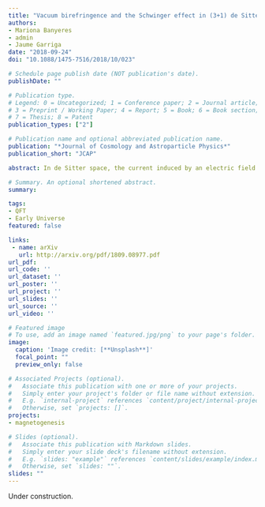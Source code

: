 ```yaml
---
title: "Vacuum birefringence and the Schwinger effect in (3+1) de Sitter"
authors:
- Mariona Banyeres
- admin
- Jaume Garriga
date: "2018-09-24"
doi: "10.1088/1475-7516/2018/10/023"

# Schedule page publish date (NOT publication's date).
publishDate: ""

# Publication type.
# Legend: 0 = Uncategorized; 1 = Conference paper; 2 = Journal article;
# 3 = Preprint / Working Paper; 4 = Report; 5 = Book; 6 = Book section;
# 7 = Thesis; 8 = Patent
publication_types: ["2"]

# Publication name and optional abbreviated publication name.
publication: "*Journal of Cosmology and Astroparticle Physics*"
publication_short: "JCAP"

abstract: In de Sitter space, the current induced by an electric field in vacuum is known to feature certain peculiarities, such as infrared hyperconductivity for light bosons in weak electric fields. Moreover, negative conductivity has been claimed to occur for light bosons in moderate electric fields, and for fermions of any mass in electric fields below a certain threshold. Furthemore, in the limit of large mass and weak electric field, the current contains terms which are not exponentially suppressed, contrary to the semiclassical intuition. Here we explain these behaviors, showing that most of the reported negative conductivity is spurious. First, we show that the terms which are not exponentially suppressed follow precisely from the local Euler-Heisenberg Lagrangian (suitably generalized to curved space). Thus, such terms are unrelated to pair creation or to the transport of electric charge. Rather, they correspond to non-linearities of the electric field (responsible in particular for vacuum birefringence). The remaining contributions are exponentially suppressed and correspond to the creation of Schwinger pairs. Second, we argue that for light carriers the negative term in the regularized current does not correspond to a negative conductivity, but to the logarithmic running of the electric coupling constant, up to the high energy Hubble scale. We conclude that none of the above mentioned negative contributions can cause an instability such as the spontaneous growth of an electric field in de Sitter, at least within the weak coupling regime. Third, we provide a heuristic derivation of infrared hyperconductivity, which clarifies its possible role in magnetogenesis scenarios.

# Summary. An optional shortened abstract.
summary: 

tags:
- QFT
- Early Universe
featured: false

links:
 - name: arXiv
   url: http://arxiv.org/pdf/1809.08977.pdf
url_pdf: 
url_code: ''
url_dataset: ''
url_poster: ''
url_project: ''
url_slides: ''
url_source: ''
url_video: ''

# Featured image
# To use, add an image named `featured.jpg/png` to your page's folder. 
image:
  caption: 'Image credit: [**Unsplash**]'
  focal_point: ""
  preview_only: false

# Associated Projects (optional).
#   Associate this publication with one or more of your projects.
#   Simply enter your project's folder or file name without extension.
#   E.g. `internal-project` references `content/project/internal-project/index.md`.
#   Otherwise, set `projects: []`.
projects:
- magnetogenesis

# Slides (optional).
#   Associate this publication with Markdown slides.
#   Simply enter your slide deck's filename without extension.
#   E.g. `slides: "example"` references `content/slides/example/index.md`.
#   Otherwise, set `slides: ""`.
slides: ""
---
```

Under construction.